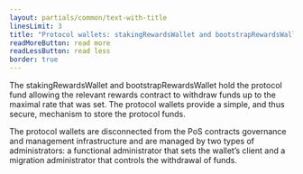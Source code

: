 ```yaml
---
layout: partials/common/text-with-title
linesLimit: 3
title: "Protocol wallets: stakingRewardsWallet and bootstrapRewardsWallet"
readMoreButton: read more
readLessButton: read less
border: true
---
```


The stakingRewardsWallet and bootstrapRewardsWallet hold the protocol fund allowing the relevant rewards contract to withdraw funds up to the maximal rate that was set. The protocol wallets provide a simple, and thus secure, mechanism to store the protocol funds.

The protocol wallets are disconnected from the PoS contracts governance and management infrastructure and are managed by two types of administrators: a functional administrator that sets the wallet’s client and a migration administrator that controls the withdrawal of funds.
